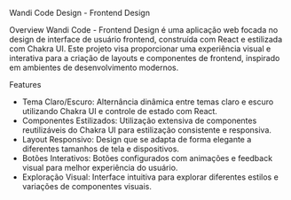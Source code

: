 Wandi Code Design - Frontend Design

Overview
Wandi Code - Frontend Design é uma aplicação web focada no design de interface de usuário frontend, construída com React e estilizada com Chakra UI. Este projeto visa proporcionar uma experiência visual e interativa para a criação de layouts e componentes de frontend, inspirado em ambientes de desenvolvimento modernos.

Features
- Tema Claro/Escuro: Alternância dinâmica entre temas claro e escuro utilizando Chakra UI e controle de estado com React.
- Componentes Estilizados: Utilização extensiva de componentes reutilizáveis do Chakra UI para estilização consistente e responsiva.
- Layout Responsivo: Design que se adapta de forma elegante a diferentes tamanhos de tela e dispositivos.
- Botões Interativos: Botões configurados com animações e feedback visual para melhor experiência do usuário.
- Exploração Visual: Interface intuitiva para explorar diferentes estilos e variações de componentes visuais.
